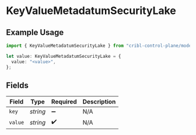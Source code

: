 # KeyValueMetadatumSecurityLake

## Example Usage

```typescript
import { KeyValueMetadatumSecurityLake } from "cribl-control-plane/models/operations";

let value: KeyValueMetadatumSecurityLake = {
  value: "<value>",
};
```

## Fields

| Field              | Type               | Required           | Description        |
| ------------------ | ------------------ | ------------------ | ------------------ |
| `key`              | *string*           | :heavy_minus_sign: | N/A                |
| `value`            | *string*           | :heavy_check_mark: | N/A                |
